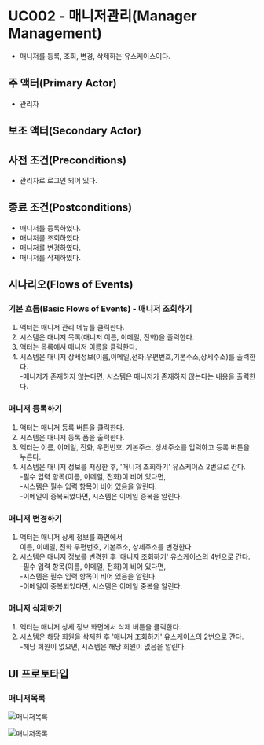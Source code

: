 # UC002 - 매니저관리(Manager Management)
 - 매니저를 등록, 조회, 변경, 삭제하는 유스케이스이다.
 
## 주 액터(Primary Actor)
 - 관리자
 
## 보조 액터(Secondary Actor)
 
## 사전 조건(Preconditions)
 - 관리자로 로그인 되어 있다.
 
## 종료 조건(Postconditions)
 - 매니저를 등록하였다.
 - 매니저를 조회하였다.
 - 매니저를 변경하였다.
 - 매니저를 삭제하였다.

## 시나리오(Flows of Events)

### 기본 흐름(Basic Flows of Events) - 매니저 조회하기
 1. 액터는 매니저 관리 메뉴를 클릭한다.
 2. 시스템은 매니저 목록(매니저 이름, 이메일, 전화)을 출력한다.
 3. 액터는 목록에서 매니저 이름을 클릭한다.
 4. 시스템은 매니저 상세정보(이름,이메일,전화,우편번호,기본주소,상세주소)를 출력한다. \
  -매니저가 존재하지 않는다면, 시스템은 매니저가 존재하지 않는다는 내용을 출력한다.

 
### 매니저 등록하기

1. 액터는 매니저 등록 버튼을 클릭한다.
2. 시스템은 매니저 등록 폼을 출력한다.
3. 액터는 이름, 이메일, 전화, 우편번호, 기본주소, 상세주소를 입력하고 등록 버튼을 누른다.
4. 시스템은 매니저 정보를 저장한 후, '매니저 조회하기' 유스케이스 2번으로 간다. \
 -필수 입력 항목(이름, 이메일, 전화)이 비어 있다면, \
 -시스템은 필수 입력 항목이 비어 있음을 알린다. \
 -이메일이 중복되었다면, 시스템은 이메일 중복을 알린다.


### 매니저 변경하기

1. 액터는 매니저 상세 정보를 화면에서 \
이름, 이메일, 전화 우편번호, 기본주소, 상세주소를 변경한다.
2. 시스템은 매니저 정보를 변경한 후 '매니저 조회하기' 유스케이스의 4번으로 간다. \
 -필수 입력 항목(이름, 이메일, 전화)이 비어 있다면, \
 -시스템은 필수 입력 항목이 비어 있음을 알린다. \
 -이메일이 중복되었다면, 시스템은 이메일 중복을 알린다.

### 매니저 삭제하기

1. 액터는 매니저 상세 정보 화면에서 삭제 버튼을 클릭한다.
2. 시스템은 해당 회원을 삭제한 후 '매니저 조회하기' 유스케이스의 2번으로 간다. \
 -해당 회원이 없으면, 시스템은 해당 회원이 없음을 알린다.

## UI 프로토타입

### 매니저목록
![매니저목록](./image/uc002-list.png)

![매니저목록](./image/uc002-detail.png)
 		   
 
 
 
 
 
 
 
 